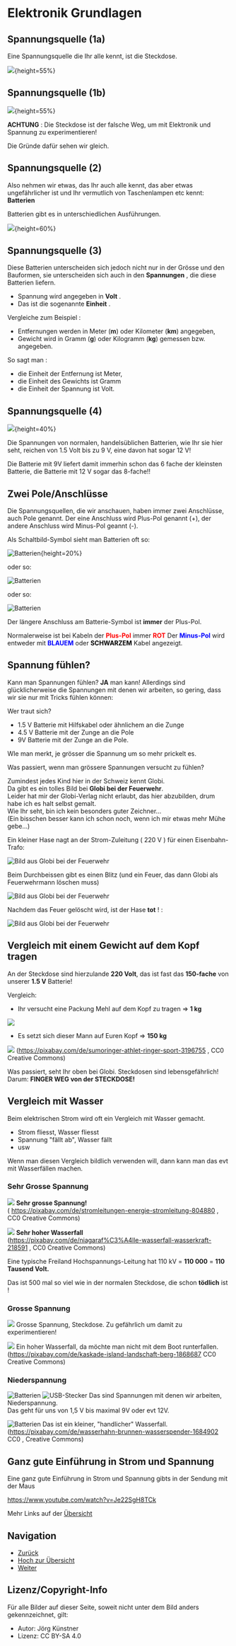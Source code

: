 # Elektronik Grundlagen

## Spannungsquelle (1a) 

Eine Spannungsquelle die Ihr alle kennt, ist die Steckdose.


![](pics/Steckdose-Schweiz.jpeg){height=55%} 



## Spannungsquelle (1b) 


![](pics/Steckdose-Schweiz_Nein.jpeg){height=55%} 


__ACHTUNG__ : Die Steckdose ist der falsche Weg, um mit Elektronik und Spannung zu experimentieren!

Die Gründe dafür sehen wir gleich.


## Spannungsquelle (2) 

Also nehmen wir etwas, das Ihr auch alle kennt, das aber etwas ungefährlicher ist und Ihr vermutlich von Taschenlampen etc kennt: __Batterien__

Batterien gibt es in unterschiedlichen Ausführungen.

![](pics/Batterien_Gemischt.jpg){height=60%}


## Spannungsquelle (3) 

Diese Batterien unterscheiden sich jedoch nicht nur in der Grösse und den Bauformen, sie unterscheiden sich auch in den __Spannungen__ , die diese Batterien liefern.

* Spannung wird angegeben in __Volt__ . 
* Das ist die sogenannte __Einheit__ .

Vergleiche zum Beispiel : 

* Entfernungen werden in Meter (__m__) oder Kilometer (__km__) angegeben, 
* Gewicht wird in Gramm (__g__) oder Kilogramm (__kg__) gemessen bzw. angegeben.

So sagt man : 

* die Einheit der Entfernung ist Meter,   
* die Einheit des Gewichts ist Gramm 
* die Einheit der Spannung ist Volt. 

## Spannungsquelle (4) 

![](pics/Batterien_Gemischt.jpg){height=40%}

Die Spannungen von normalen, handelsüblichen Batterien, wie Ihr sie hier seht, reichen von 1.5 Volt bis zu 9 V, eine davon hat sogar 12 V!

Die Batterie mit 9V liefert damit immerhin schon das 6 fache der kleinsten Batterie, die Batterie mit 12 V sogar das 8-fache!!

## Zwei Pole/Anschlüsse

Die Spannungsquellen, die wir anschauen, haben immer zwei Anschlüsse, auch Pole genannt.
Der eine Anschluss wird Plus-Pol genannt (+), der andere Anschluss wird Minus-Pol geannt (-).

Als Schaltbild-Symbol sieht man Batterien oft so:

![Batterien ](pics/Batterie_Symbol.gif){height=20%}

oder so:
 
![Batterien ](pics/Batterie_Symbol2.gif)

oder so:

![Batterien ](pics/Batterie_Symbol3.gif)

Der längere Anschluss am Batterie-Symbol ist __immer__ der Plus-Pol.

Normalerweise ist bei Kabeln der <font color="RED"> __Plus-Pol__ </font> immer  <font color="RED"> __ROT__ </font>
Der <font color="BLUE"> __Minus-Pol__ </font> wird entweder mit <font color="BLUE"> __BLAUEM__ </font> oder <font color="BLACK"> __SCHWARZEM__ </font> Kabel angezeigt.


## Spannung fühlen?
 
 Kann man Spannungen fühlen?
 __JA__ man kann!
 Allerdings sind glücklicherweise die Spannungen mit denen wir arbeiten, so gering, dass wir sie nur mit Tricks fühlen können:
 
 Wer traut sich?
 
 - 1.5 V Batterie mit Hilfskabel oder ähnlichem an die Zunge
 - 4.5 V Batterie mit der Zunge an die Pole
 - 9V Batterie mit der Zunge an die Pole.
 
 WIe man merkt, je grösser die Spannung um so mehr prickelt es.
 
 Was passiert, wenn man grössere Spannungen versucht zu fühlen?
 
 Zumindest jedes Kind hier in der Schweiz kennt Globi.  
 Da gibt es ein tolles Bild bei __Globi bei der Feuerwehr__.  
 Leider hat mir der Globi-Verlag nicht erlaubt, das hier abzubilden, drum habe ich es halt selbst gemalt.   
 Wie Ihr seht, bin ich kein besonders guter Zeichner...  
(Ein bisschen besser kann ich schon noch, wenn ich mir etwas mehr Mühe gebe...)

Ein kleiner Hase nagt an der Strom-Zuleitung ( 220 V ) für einen Eisenbahn-Trafo:  
  
 ![Bild aus Globi bei der Feuerwehr ](pics/Globi_hase_1.png)

Beim Durchbeissen gibt es einen Blitz (und ein Feuer, das dann Globi als Feuerwehrmann löschen muss)  

 ![Bild aus Globi bei der Feuerwehr ](pics/Globi_hase_2.png)

Nachdem das Feuer gelöscht wird, ist der Hase __tot__ ! :  

 ![Bild aus Globi bei der Feuerwehr ](pics/Globi_hase_3.png)

## Vergleich mit einem Gewicht auf dem Kopf tragen 
 An der Steckdose sind hierzulande __220 Volt__, das ist fast das __150-fache__ von unserer __1.5 V__ Batterie!

Vergleich: 
 - Ihr versucht eine Packung Mehl auf dem Kopf zu tragen => __1 kg__
 
 ![](pics/Mehl_1kg.jpg)  
 
  
 - Es setzt sich dieser Mann auf Euren Kopf => __150 kg__
 
  ![](pics/Sumo-Ringer1.png) 
  (https://pixabay.com/de/sumoringer-athlet-ringer-sport-3196755 ,  CC0 Creative Commons)
 
 Was passiert, seht Ihr oben bei Globi. Steckdosen sind lebensgefährlich!  
 Darum: __FINGER WEG von der STECKDOSE!__
 
## Vergleich mit Wasser

Beim elektrischen Strom wird oft ein Vergleich mit Wasser gemacht.

- Strom fliesst, Wasser fliesst
- Spannung "fällt ab", Wasser fällt
- usw


Wenn man diesen Vergleich bildlich verwenden will, dann kann man das evt mit Wasserfällen machen.

### Sehr Grosse Spannung

 ![](pics/power-lines-804880_1000.jpg) 
  __Sehr grosse Spannung!__  
   ( https://pixabay.com/de/stromleitungen-energie-stromleitung-804880 , CC0 Creative Commons)
  
 
 ![](pics/niagara-falls-218591_1000.jpg) 
 __Sehr hoher Wasserfall__  
 (https://pixabay.com/de/niagaraf%C3%A4lle-wasserfall-wasserkraft-218591 , CC0 Creative Commons)
 
 
 Eine typische Freiland Hochspannungs-Leitung hat 110 kV = __110 000__ = __110 Tausend Volt.__  
 
 Das ist 500 mal so viel wie in der normalen Steckdose, die schon __tödlich__ ist ! 
 
 
 
### Grosse Spannung

 ![](pics/Steckdose-Schweiz.jpeg) 
 Grosse Spannung, Steckdose. Zu gefährlich um damit zu experimentieren!
 
 ![](pics/cascade-1868687_1000.jpg) 
Ein hoher Wasserfall, da möchte man nicht mit dem Boot runterfallen.
(https://pixabay.com/de/kaskade-island-landschaft-berg-1868687 CC0 Creative Commons)



### Niederspannung

![Batterien ](pics/Batterie_4.5.png) ![USB-Stecker ](pics/usb_a_stecker.jpg)
Das sind Spannungen mit denen wir arbeiten, Niederspannung.  
Das geht für uns von 1,5 V bis maximal 9V oder evt 12V.

![Batterien ](pics/faucet-1684902_1000.jpg)
Das ist ein kleiner, "handlicher" Wasserfall. 
(https://pixabay.com/de/wasserhahn-brunnen-wasserspender-1684902 CC0 , Creative Commons) 

## Ganz gute Einführung in Strom und Spannung 

Eine ganz gute Einführung in Strom und Spannung gibts in der Sendung mit der Maus

https://www.youtube.com/watch?v=Je22SgH8TCk

Mehr Links auf der  [Übersicht](../README.md) 

## Navigation

* [Zurück ](../02_01_Auffrischen/README.md)
* [Hoch zur Übersicht](../README.md)  
* [Weiter ](../02_03_Elektronik_Verbraucher/README.md)


## Lizenz/Copyright-Info
Für alle Bilder auf dieser Seite, soweit nicht unter dem Bild anders gekennzeichnet,  gilt:

*  Autor: Jörg Künstner
* Lizenz: CC BY-SA 4.0
